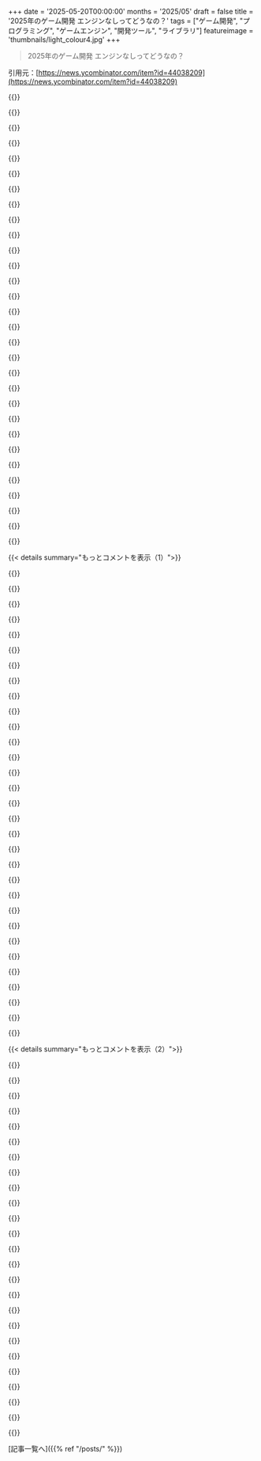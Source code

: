 +++
date = '2025-05-20T00:00:00'
months = '2025/05'
draft = false
title = '2025年のゲーム開発 エンジンなしってどうなの？'
tags = ["ゲーム開発", "プログラミング", "ゲームエンジン", "開発ツール", "ライブラリ"]
featureimage = 'thumbnails/light_colour4.jpg'
+++

> 2025年のゲーム開発 エンジンなしってどうなの？

引用元：[https://news.ycombinator.com/item?id=44038209](https://news.ycombinator.com/item?id=44038209)




{{<matomeQuote body="5年くらい自作2Dエンジン作ってて思ったんだけどさ、みんな気づいてないかもしれない大事なことがあるんだよね。エンジン本体って、実は簡単な方なんだわ。<br>マジで大変なのは、その周りのツールとか、素材をゲームに使えるようにするパイプラインなんだよ。<br>考えてみて？色んな形式のデータ読み込むとこから始まって、エディタアプリ作って、データいじれるように表示とか操作する部分、データまとめるやつとか…これ全部やらないとエンジンなんて使えないんだよ。<br>これ全部終わると気づくけど、実際のゲームエンジン（ゲーム動かすとこ）ってシステム全体のごく一部なんだよね。だからゲームスタジオって、エンジン担当は少なくて、ツール担当がいっぱいいるんだよ。これがマジで大事な仕事だからね。" userName="samiv" createdAt="2025/05/20 07:58:02" color="#38d3d3">}}




{{<matomeQuote body="これな。自作エンジンやってると、見た目のエディタ作りに時間の90％費やす感じになるよ。みんな気づいてないけど、エンジンの開発に95％使って、ゲーム本体は5％くらいになるの。<br>まあ、これで飯食おうと思ってないなら全然良いんだけどさ。でも、Factorioみたいにマジで特別なニーズがある場合を除けば、自作エンジンは商業的にはヤバいと思うよ。" userName="NotGMan" createdAt="2025/05/20 08:20:56" color="#38d3d3">}}




{{<matomeQuote body="Factorioだって、最初から全部自作じゃなくて、定評のあるライブラリから始めた後、主に最適化のために離れたんじゃないっけ？" userName="jeffhuys" createdAt="2025/05/20 08:25:24" color="">}}




{{<matomeQuote body="前いたインディーズのスタジオでは、エンジン経験ある人がいたから、3Dエンジンとパイプラインをゼロから作ったんだ。でも、エディタ作る予算はなかったのね。<br>だから素材パイプラインをホットリロードできるようにしたんだよ。Mayaからのモデルとかシーン、Photoshopからのテクスチャ、WAVsの音声とか。Luaでスクリプト、XMLでUI配置。素材ファイル変えればゲームがライブで変わるようにしたんだ。<br>そんで「ExcelからLuaとしてエクスポートされる状態マシン」も追加した。行が状態、列がイベント、セルにLuaコード書く感じ。これで巨大な状態マシンも管理しやすくなったよ。<br>うちのゲームは統計データ多めでデザイナーがExcel好きだったから、「ExcelからLuaのグリッドとしてエクスポートされる動的データソース」も新しく追加したんだ。普通にExcelシートに入力するんだけど、セルの中身が全部評価可能なLuaコードなの。文字列も数値も真偽値も関数も全部Luaの値だからね。これでデザイナーがExcelからゲームの状態に応じてシーンとかUIに動的にデータを入れることができたんだ。<br>このシステムで複数のゲームを同じ実行ファイルでリリースしたよ。アーティストは3Dシーンと2D UIを配置して、そこにLuaから制御できるフックを用意して。デザイナーはExcelから動的にシーンやUIにデータを入れられた。プログラマーは主にC++でゲームに依存しない機能作ったり、Luaでゲーム固有のスクリプトの重い部分をやってたかな。<br>余談だけど、Luaは動的型付けだから大規模開発には向かないね。でもteal-language.orgみたいなTypeScript-For-Luaみたいなのあるかも。試したことないけど。あと、zero integrationで動くLuaデバッガーで、古のunknownworlds/decodaより新しいのあるのかな？Decodaは実行ファイルのpdbさえあれば、Luaライブラリを通るスクリプトは全部自動でデバッグできたんだけどね。<br>最終的には会社の都合でUnityに乗り換えたんだ。カスタムエンジンの主要開発者としては、乗り換えは全体的に良かったと思う。うちの小さいエンジンチームでできる範囲をゲームが超え始めてたからね。アーティストはUnityのエディタではちょっと生産性落ちたって言ってた。俺はUnityの未ドキュメントのバグ探しと、それのワークアラウンド作る役になったんだ。その後、リリースノートに載らずに修正されたバグを見つけてワークアラウンド消す役になって。会社がUnityに乗り換えたのと同じ理由で燃え尽きるまでの数年間はマジで退屈だったよ笑" userName="corysama" createdAt="2025/05/20 14:17:18" color="#38d3d3">}}




{{<matomeQuote body="ビジュアルエディタなんて時間の無駄だよ。2DならTiledみたいな解決策たくさんあるじゃん。3DならBlenderをエディタとして使えるし。<br>エンジンなしで上手くやる秘訣は、マジで自分が本当に必要なものだけ作ることだよ。" userName="dismalaf" createdAt="2025/05/20 15:48:24" color="#ff5c5c">}}




{{<matomeQuote body="そうそう、最適化を早まりすぎるなっていう開発の基本中の基本を忘れちゃうんだよね。特にゲームみたいに複雑なものは。<br>超シンプルにしなきゃ、そのゲームは絶対完成しないよ。" userName="xandrius" createdAt="2025/05/20 08:30:56" color="#38d3d3">}}




{{<matomeQuote body="誰か、エンジンに依存しないOSSのエディタで、他のどんなエンジン/フレームワーク/とかにも簡単に適応できるように設計されたやつを作る価値ってあると思う？" userName="Llamamoe" createdAt="2025/05/20 12:40:38" color="">}}




{{<matomeQuote body="自分の”エンジン”を書く時って、あらゆる種類のゲームに対応できるくらい汎用的にする必要なんてないってこと、忘れずにね。自分のゲームに必要なものだけでいいんだよ。<br>UIとか圧縮とか、取り込めるライブラリやフレームワークはたくさんあるしね。imGUIみたいな、ゲーム内エディタ作るのに最適な小さくて優れたUIライブラリもあるしさ。<br>その道を選ぶ時、”全てのゲームのためのエンジン”を作ってるわけじゃないんだ。だから、やるべきことは大量にあるわけじゃないんだよ。" userName="agentultra" createdAt="2025/05/20 13:41:44" color="#ff33a1">}}




{{<matomeQuote body="Vibecodingっていうのがたぶんこの業界全体を席巻すると思うよ<br>すでに最大の市場はタブレット/スマホの小さなゲームだし<br>今、そういうゲーム作るのが指数関数的に速く簡単になってる<br>Robloxなんて、みんなが自分でゲームをサクッと作れるようにして、すでに大ヒットしたじゃん。今はその体験がAIでもっと超ヤバくなるよ。" userName="nico" createdAt="2025/05/20 14:47:29" color="">}}




{{<matomeQuote body="結構大変だよ。<br>楽するために外部ライブラリ使うと、来年にはabandonedになるかも。<br>そうなるとリリースどころか、動かなくなった機能の作り直しに時間を取られることになるね。" userName="lukan" createdAt="2025/05/20 15:23:57" color="#ff5c5c">}}




{{<matomeQuote body="なんかhostileなコメントって言われちゃった。<br>ただ会話を開きたかっただけだよ。snarkとかaggressiveなname callingは要らないでしょ。<br>記事はエンジンなしでvideo games作る話で、トップコメントはvideo games作りの難しさについてだよね。<br>俺のコメントは、そういうのが今どう変わってるか、publicがどう反応してるかについて言ってるんだ。" userName="nico" createdAt="2025/05/20 15:15:38" color="">}}




{{<matomeQuote body="ゲームによってはある程度のscaleが必要で、そういうゲームはpre-planning stageでoptimizeすべきだよ。" userName="ms-menardi" createdAt="2025/05/20 08:42:47" color="">}}




{{<matomeQuote body="問題は、作るゲームによって必要なassetsの種類がものすごく変わることだね。<br>2D pixel-art platformer、multiplayer FPS、top-down strategy sim、puzzle gameは全部全く違う種類のassetsとuniqueなdesign requirementsが必要になる。<br>なんでもできるツールなんて、既存のspecialized toolsにはprobably敵わないでしょ。<br>でも、Blenderでほとんどできるかもって考えると、そういうtoolはalready existsなのかも。" userName="zoky" createdAt="2025/05/20 12:51:30" color="#ff5733">}}




{{<matomeQuote body="「動かなくなった機能の作り直しに時間を取られる」<br>それ変だよ。<br>ライブラリがabandonedになっても、いきなり動かなくなるわけじゃないでしょ。" userName="Narishma" createdAt="2025/05/20 20:41:22" color="">}}




{{<matomeQuote body="「3DはBlenderをeditorにできる」<br>これはteam size、composition、gameによるかな。<br>dedicated programmerじゃないdesignersがいるなら、Blenderは難しいと思うよ。" userName="johnnyanmac" createdAt="2025/05/20 22:19:16" color="">}}




{{<matomeQuote body="？？？<br>Blenderにはscriptingあるけど、それはartists向けでしょ…<br>ArtistsがBlenderでmovies作ってるじゃん…<br>何十人もartistsが関わるscenesがあるmoviesとか…" userName="dismalaf" createdAt="2025/05/21 18:37:32" color="">}}




{{<matomeQuote body="こないだredditで、作ってるgameのarrayからitemをefficientlyに削除する方法について質問してる人を見たんだ。<br>そしたらCSの大論争になって、「arrayのsizeは？」「どのくらいの頻度でitemsをremoveするの？」って聞いたら、OPはgameのlevel listだから20個もなくて、5～10分に1回くらいしか修正しないって…<br>20個のarrayから5～10分に1回itemをefficientlyにremoveするために、丸一日game開発の時間をwastedしたんだぜ。" userName="nkrisc" createdAt="2025/05/20 09:47:58" color="#ff5c5c">}}




{{<matomeQuote body="たとえgame engineをvibe codeするとしても、最高のLLMでもworld classなtechnical team 12人分くらいの仕事が必要だよ。<br>そのdatasetを見つけるのに10～20 teams必要だろうし、1回runするのにa few million usdかかるね。" userName="iFire" createdAt="2025/05/20 16:08:55" color="">}}




{{<matomeQuote body="Visual editingってUIデザインでは必須だよ。時間の無駄じゃなくて、プロトタイプ作る最初の段階でめっちゃ使うんだ。開発が進むにつれて出番は減るけどね。プロトタイプからEditorで動くUIに落とし込んで、必要に応じて状態を書き換えるって流れは、ゲームに限らずどんなソフト開発でも同じだし。" userName="Supermancho" createdAt="2025/05/20 18:13:44" color="#785bff">}}




{{<matomeQuote body="Excelの使い方、ヤバすぎてマジで笑えるんだけど。っていうか、笑い止まんないくらい呪われてる（curse）よ。raw memory address look upしてるだけじゃん、余計な手順踏んでさ。Excelファイルってどうやってマージしたの？ソース管理とかしてたわけ？<br>状態遷移ならシートもまあ許せるかもだけど、遷移のビジュアライズを気にしないならね…でも、cell参照するよりソースファイルに名前付き関数置けば、構文解析も簡単にできたじゃん。それならマージも超楽だよ。型を緩くしたいなら良いのかもだけど、型安全とかlintとか、他の言語機能やツールを使えるのに、ただのグローバル変数ファイルにしちゃうなんてさ。マジで意味わかんない。" userName="jayd16" createdAt="2025/05/21 15:17:49" color="#45d325">}}




{{<matomeQuote body="それナイスアイデアだね。Blenderのスクリプトはあんまり経験ないんだけど、BPY APIでカスタムパネルを追加できるみたいだし、「entities」にmetadataを追加したり、exportのワークフローをシンプルにしたりするのは、かなり現実的だと思うよ。それができれば、ほぼeditorみたいな感じになるんじゃないかな。" userName="whstl" createdAt="2025/05/20 17:27:42" color="">}}




{{<matomeQuote body="Local Lua Debugger [0] ってのがあるよ。decodaと比べてどうかわかんないけど、先週末ちょっと実験してみた感じ、かなり良いと思う。VS Codeにうまく統合されてるのが便利だね。<br>---<br>[0]: https://github.com/tomblind/local-lua-debugger-vscode" userName="wsc981" createdAt="2025/05/20 14:58:08" color="">}}




{{<matomeQuote body="統計的に言っちゃうと、99%のゲーム開発者はそんなゲーム作らないと思うよ。もし作るとしても、多分作る前から「あ、これエンジンなしで作るやつだ」って分かってるんじゃないかな。" userName="xandrius" createdAt="2025/05/20 19:36:20" color="">}}




{{<matomeQuote body="Luau - Robloxのオープンソースで型付きのLua - 試したことある？ VS Codeに差し込んで使えるdebuggerを誰かが作ったんだよ。<br>https://github.com/luau-lang/luau/<br>https://github.com/sssooonnnggg/luau-debugger<br>僕は今C++、Luau、OpenGLでengine作ってて、まだ始めて2ヶ月弱かな。MIT licenseのオープンソースにするつもりだけど、まだ公開するには早すぎるね。準備できたら、GitHubリンクと一緒にShow HNに投稿する計画だよ。" userName="slippy" createdAt="2025/05/22 09:52:57" color="">}}




{{<matomeQuote body="editor作るアプローチは基本的に2つあるんだ。<br>1つ目は、汎用性があって拡張できるUIツールを作る。中心には3Dシーンビューアー、object outliner、asset browserがあって、VS Codeが「ほぼテキストデータ」用のツールなのと同じ感じ。その他はエンジン固有のpluginsとして実装するの。Blenderもそのツールになり得るけど、モデリングとかアニメーションの機能は全部UIから外すくらいの大改修が必要かも。<br>2つ目は、editor UIをengineに直に統合するの。Dear Imguiとか使えば結構簡単だよ。ただ、ここで難しいのが、ゲームの状態データって編集用と実行時性能用で整理方法が違うんだ。両方混ぜるのは良くないね（moddabilityが優先なら別だけど）。<br>10年くらい前なら多分1つ目のアプローチを選んだと思うけど、最近は2つ目の方に寄りがちかな。" userName="flohofwoe" createdAt="2025/05/20 13:08:42" color="#38d3d3">}}




{{<matomeQuote body="それってどんなユースケースなの？ なんでそんな全部必要になるの？ 個人が子供と簡単なゲーム作りたいだけなら、エンジンもワールドクラスのテクニカルチームも巨大なデータセットもいらないでしょ。<br>ChatGPTとか、もっと簡単なopenjam.aiとか、特化してるrosebud.aiとか使えば良いんじゃない？<br>多分rosebud.aiの人たちは、彼らのplatformを作るためにあなたが提案してるようなことやってるのかもね。" userName="nico" createdAt="2025/05/20 16:42:35" color="">}}




{{<matomeQuote body="最近、続編ゲームのためにエンジンを書き直したんだけど、この記事にすごく同意するよ。<br>僕のpostmortem[1]でも書いたんだけどさ、「game engine」って多くの人はゲームの実行ファイルと一緒に配布されるコードのことだって思うでしょ？でも、それは半分だけなんだよね。もう半分、むしろこっちの方が大事だと思うんだけど、ゲームと一緒に配布されないコードのことなんだ。level editorsとかcontent pipelines、debugging/profiling tools、development workflowsとかね。<br>toolsを作るのって、engine書くより地味で退屈だし面倒で、だからこそカスタムengineでゲーム作る系のプロジェクトって、そこで頓挫することが多いんだよね[1] https://ruoyusun.com/2025/04/18/game-sequel-lessons.html" userName="insraq" createdAt="2025/05/20 08:29:59" color="#785bff">}}




{{<matomeQuote body="なんかpath #1もリアルタイム編集が必要になったら、path #2と同じ問題にぶつかる気がするんだよね。" userName="whstl" createdAt="2025/05/20 13:48:08" color="">}}




{{<matomeQuote body="これは2年くらい前に俺がやったことと基本同じだね[1]。SDL2と少しのC++で”sprite”クラスとかcollisionコードを作ったんだ。<br>俺が作ったのが”エンジン”かって言われたら、”ペダルアシスト自転車”みたいなもんかな。<br>俺がよく思うのは、”エンジン”ってプロジェクトを”主導”しがちってこと。つまり、エンジンに合わせてゲームを書くことになるんだ。<br>だから俺はUnityみたいなハイレベルなエンジンを避けてるんだよね。ああいうのは、みんなが書いてるような同じゲームを書くように誘導される気がするんだ、アセットが違うだけで。<br>それと、エンジンを学ぶのに時間をかけすぎて、ゲーム本体を書く時間がなくなっちゃうのも問題だと思うんだ。確かにSDLを使うのにも学習曲線はあったけど、それは緩やかだったし、SDLを知ってることは他のクロスプラットフォームプロジェクトにも使えるから、より普遍的に役に立つ知識だと思ったよ。<br>[1] https://store.steampowered.com/app/2318420/Glypha_Vintage/" userName="JKCalhoun" createdAt="2025/05/20 11:49:58" color="#38d3d3">}}




{{<matomeQuote body="スクラッチでエンジン作るの時間がかかりすぎだってよく言われるよね。でも、UnrealとかUnityをアイデアをゲームにスムーズにできるレベルまで”ちゃんと”学ぶのにどれくらいかかる？<br>おそらく、一度自分のエンジンができちゃえば、そのレベルの専門知識は”即座に”手に入るわけだから、これはものすごい時間節約になると思うんだ。俺の意見だと、エンジニアとしての経験が豊富であればあるほど、時間的な観点から見て、自分でやる方が有利になる。<br>自分のゲームがユニークでニッチであればあるほど、これは当てはまるね。Unrealの酷いUIを3ヶ月さまよった挙句、やりたかったことがエンジンの汎用性ゆえに”かろうじて可能”なだけだと気づくのは良い経験じゃない。一方で、ハイパーリアルなオープンワールドRPGを作りたいなら、自分でやるのは多分良いアイデアじゃない。<br>効率的ではないとしても、自分で作った専門的なエンジンで制約を設けることで、創造性が本当に刺激されると思うし、結果としてゲームは、たとえ一番高度ではなくても、はるかにユニークになると思う。" userName="oliverdzedou" createdAt="2025/05/20 07:41:10" color="#38d3d3">}}




{{< details summary="もっとコメントを表示（1）">}}

{{<matomeQuote body="Unrealは詳しくないけど、Unityはスクラッチでプログラミングするより断然速いよ、楽に10倍以上。<br>分かりやすい例は物理挙動だね。これは1分足らずでゲームに追加できるけど、自作エンジンだと外部ライブラリをちゃんと組み込むのに1日か2日はかかるだろうね。Noelさんがここで見せてる内部状態の可視化は、Unityだとデフォルトで全部入ってるんだ。<br>バウンディングボックスを描画したり修正したりする良いツールもあるし、エンジンの挙動だけじゃ足りない稀なケースでも、拡張性がすごく高い（ImGuiとか、俺が好むUnityのYogaベースのCSSエンジンを使ったりして）。<br>Unityにはこういう機能が無数にあるんだ。洗練されたパーティクルエディタ、膨大な複雑さを抽象化して「一度書けばどこでも動く」高レベルなシェーダー言語、モジュラーデータをストリーミングして追跡するシステム、その他にもたくさんたくさん。<br>理想の世界なら、こういうのは自分で書きたいんだけど、時間は刻々と過ぎていくし、残念ながらゲームを早く完成させることを優先したいと思ってるんだ。" userName="npinsker" createdAt="2025/05/20 07:53:31" color="#38d3d3">}}




{{<matomeQuote body="過去に2Dゲームを作るのに手を出した経験があったんだけど、Unrealでゲームを作るのに、チュートリアルとアセット作成のドキュメントを数日かけてこなしたら、アセット制作がボトルネックになるレベルになったよ。Godotなら、数時間でひどいゲームを作れるようになるポイントに到達したね。<br>モダンなゲームエンジンがどれだけ多くのことを代わりにやってくれるかは驚異的だよ。既存のエンジンでゲームを実装するより、スクラッチでエンジンを書く方が速いと主張する人は、自分を欺いてるだけだと思う。" userName="jon-wood" createdAt="2025/05/20 07:48:10" color="">}}




{{<matomeQuote body="この時点では、Unity以外のエンジンを使うのが何でもマシだね。Unityは信用できないって何度も示してきたし、彼らをベースにゲーム（やビジネス）を構築することはできないよ。" userName="Sander_Marechal" createdAt="2025/05/20 07:55:56" color="">}}




{{<matomeQuote body="＞スクラッチでエンジン作るの時間がかかりすぎだってよく言われるよね。でも、UnrealとかUnityをアイデアをゲームにスムーズにできるレベルまで”ちゃんと”学ぶのにどれくらいかかる？<br>＞おそらく、一度自分のエンジンができちゃえば、そのレベルの専門知識は”即座に”手に入るわけだから、これはものすごい時間節約になると思うんだ。<br>一度、自分のゲームエンジンを作る実験をしたことがあるんだ。構築と学習に約1年かかったよ（試行錯誤で、最初は多くの行き止まりがあった）。<br>ゲームに通常あるようなたくさんの機能（ベルとホイッスル全部付きの3Dレンダリング、flexboxに触発された適応型UIフレームワーク、スケルタルアニメーション、セーブファイル形式、スマートオブジェクトシステム、パスファインディング、スクリプト言語、オーディオ、物理などなど）を備えてた。<br>具体的には、Braidのシステム（それが存在することを知らずに）を再現しようとしたんだ。これは、ゲームを任意の時点に巻き戻せるってもの。スクリプト、物理など、エンジンの全てのサブシステムからのサポートが必要だった。<br>自分のゲームエンジンのあらゆる細かい詳細を知ってるのは、確かにプラスだったね。エンジンが”だいたい”完成した後、どんなに野心的な機能でも追加するのはせいぜい数時間くらいだったよ。何か動かない時も、何が起こってるか正確に分かった。<br>ただし、1年構築した後、多少燃え尽きて、続けるモチベーションが全部消えちゃったんだ :)" userName="kgeist" createdAt="2025/05/20 07:59:07" color="#45d325">}}




{{<matomeQuote body="＞一方で、ハイパーリアルなオープンワールドRPGを作りたいなら、自分でやるのは多分良いアイデアじゃない。<br>俺はそれとは正反対だと思うね。そのジャンルなら、自分のエンジンをロールするか、オープンソースを選ぶのがベストだよ。俺が直接経験した問題のリスト：<br>エンジンにはたくさんの機能やオプションがあるけど、それら全部を同時に使えるわけじゃない。ある機能は別の機能を無効にするんだ。エンジンができる全ての素晴らしいものリストを見るんだけど、ある時点で、”絶対に”必要なことができない（あるいは効率的にできない）と気づくんだ。あの素晴らしく見えるグラフィックは全部、実際には使えない、単にパフォーマンスが出ないか、互換性がなくて使えないんだ。<br>”ベイク”モードでしか動かない機能がある。”ベイク”はエンジンのエディタで行って、ゲーム実行時にそれを変える方法がない。Unrealはこの点で最も制限があるけど、Unityも大差ない。一部のゲーム開発者は、実行時に機能の挙動を変えるために、Unityの内部アセット形式をヘックスエディタでリバースエンジニアリングしてるくらいだよ。その時点では、自分でエンジンをロールする方が理にかなってる。俺が見た例の一つは、開発者がライトプローブグループのアセットファイルをリバースエンジニアリングして、実行時に新しいライトプローブグループを追加できるようにした例だね。<br>エンジンのAPIはバージョンごとに劇的に変わる。全てのコードとスクリプトは、常にリファクタリングが必要になる。致命的なバグに遭遇して、唯一の解決策がアップグレードだけど、アップグレードはコードベース全体を壊すことを意味する。<br>エンジンの抽象化を通る必要があって、それが効率的にできない場合は運が悪い。これの例：Unity HDRPはスクリーン空間アンビエントオクルージョン（他のエフェクトと共に）を適用する。これは画面全体にエフェクトを適用するんだ。キャラクターの三人称視点が近いか、一人称の手/武器がレンダリングされてる場合、それらの上にも適用される。その結果、一人称の手/武器の周りに白いハローができて、見た目が悪くなる。カスタムエンジンなら、解決策はシンプルだ。一人称の手がレンダリングされる前にフルスクリーンエフェクトを適用し、その後エフェクトなしで手を描画する。これは、数行のコードの順番を切り替えるだけの問題だよ。<br>解決策はgithubと、BSD/MIT/Apacheライセンスのゲームエンジンやライブラリだね。" userName="Arwill" createdAt="2025/05/20 08:53:29" color="#45d325">}}




{{<matomeQuote body="人の好み、経験、専門知識、哲学を考慮せずに、”妄想カード”に手を伸ばすのは全く不誠実で、ゲーム開発を全体的に見ていないことを示してるね。確かに、既存のエンジンは特に3Dレンダリングや物理に関して多くのことを代わりにやってくれる。でも、物理のないゲームはどう？あるいは、予想とは全く異なる物理を持つゲームは？<br>アセットがボトルネックだって言ってたけど、アセットを全く使わないゲームはどう？3Dが解決されてるのは素晴らしいけど、もしゲームが4Dをエミュレートしようとしてたら？あるいは、GUIがただ嫌いで、それが作業を遅くするだけなら？<br>もっと具体的な議論をしよう。Unrealをチュートリアルで学ぶのに数日かかったとも言ってたけど、それは”超基本的な理解”について話してる場合を除いて、確かに不可能だよ。同じように、OpenGLの上に基本的なエンジンを作るのに数日かかることもあり得るんだ。" userName="oliverdzedou" createdAt="2025/05/20 08:14:10" color="#45d325">}}




{{<matomeQuote body="もし君のビジョンが変わってたりニッチだったりするなら、最初からそれに特化したツールセットを作る方が長い目で見れば全然効率良いことあるよ。" userName="interludead" createdAt="2025/05/20 08:30:00" color="">}}




{{<matomeQuote body="時として信用できない相手とも取引しなきゃいけないんだ。エンジンに競争相手がほぼいない多くの種類のゲームにとって、「全部かゼロか」のアプローチを取るのは未熟だし現実的じゃないね。" userName="npinsker" createdAt="2025/05/20 07:58:34" color="">}}




{{<matomeQuote body="武器にもポストエフェクトがかかるように、別のポストエフェクト設定を持ったレンダリングレイヤーを用意するのが多分いいと思うよ。これコード変えなくてもエディターのGUI設定でできるはず。<br>確かSRP全部C#で、「ソースコード利用可能」なオープンソースだから編集できるよ。<br>https://github.com/Unity-Technologies/Graphics/tree/master/P..." userName="jayd16" createdAt="2025/05/20 15:49:44" color="#45d325">}}




{{<matomeQuote body="信用できない相手にビジネスを完全に依存するなんて、ちょっとおかしな話に聞こえるね。" userName="herbst" createdAt="2025/05/20 12:31:33" color="">}}




{{<matomeQuote body="まあさ、開発スピードに関する全く間違った主張に反論しようとして、君は個人的な好みや「もしこうだったら？」みたいな話を持ち出してるけど、それが君の立場を正しいとは限らないんだ。例えば、もし俺のゲームが4Dをエミュレートしようとしてるとしても、俺自身のエンジンはそれ以外の全部、グラフィックとか入力とかオーディオとか物理とかもやらなきゃいけないんだよ。Godotで4D作るのと、自作エンジンで4D”と”グラフィック”と”入力”と”オーディオ”と”物理”と…を作るのとじゃ話が違うってこと。" userName="krige" createdAt="2025/05/20 08:27:05" color="#ff5c5c">}}




{{<matomeQuote body="＞特に、ゲームを任意の時点に巻き戻せるBraidのシステム（存在は知らなかったけど）を再現しようとしたんだ。それはエンジンの全サブシステム──スクリプト、物理なんかの巻き戻し──のサポートが必要だった。<br>いや、必ずしもそうじゃないよ。<br>君は自分の「スナップショット可能なアロケーター」を書けるんだ。それを使えば、たとえ修正してないサードパーティライブラリやインタープリターの状態だって巻き戻せる（それらが君のアロケーターを使うように設定できればね）。<br>これについてhttps://www.jfgeyelin.com/2021/02/a-general-state-rollback-t...に書いたよ。" userName="Jyaif" createdAt="2025/05/20 09:35:39" color="#785bff">}}




{{<matomeQuote body="AntichamberみたいなゲームはUnreal (3)で非ユークリッド空間とレンダリングをやってるし、Enera（開発中のアクションゲーム）はUnrealで時間巻き戻し（Braidみたいな）を実現してる。SuperhotはUnityだしね。<br>一番良いツールは君が知ってるツールだよ、たとえ君のビジョンが変わってたりニッチだったりしてもね。結局のところ、Unityが提供するあれこれを全部無視して、MonoBehaviourスクリプトでカスタムロジックを書いて、それをプラットフォームツールキット、入力ハンドラー、コンテンツパイプライン、スクリプタブルエディター、レンダラーとして使うことだって常にできるんだ。特に長い目で見れば、そこから得られる機能には言うべきことがたくさんあるよ。" userName="maccard" createdAt="2025/05/20 11:58:05" color="#ff5733">}}




{{<matomeQuote body="これに関して、開発者の振り返り記事とかある？ Cities: SkylinesやOvercookedはすぐ思い浮かぶ例だけど、俺のお気に入りのゲームの中にはUnityで作られたのがいっぱいあるし、それらのゲームを全然失敗作だなんて呼ばないけどね。" userName="some-guy" createdAt="2025/05/20 19:51:42" color="">}}




{{<matomeQuote body="＞そこにはゲームによくあるものがたくさん含まれてた（3Dレンダリングに全ての飾り付け、flexboxに触発された適応型UIフレームワーク、スケルタルアニメーション、セーブファイル形式、スマートオブジェクトシステム、パスファインディング、スクリプト言語、オーディオ、物理などなど）。<br>でも、本当にそれ全部必要だった？" userName="Narishma" createdAt="2025/05/20 20:53:22" color="">}}




{{<matomeQuote body="俺が言いたかったのは、もし君のビジョンがそういうエンジンの「普通」の流れから大きくかけ離れてるなら、時として自分で作った方が摩擦が少ないってことかな。" userName="interludead" createdAt="2025/05/26 07:27:05" color="">}}




{{<matomeQuote body="「エンジン自作は時間かかるって言うけど、Unreal/Unityをアイデアすぐ形にできるレベルで学ぶのは？」って二つの質問だね。適当なアイデアでも数時間で形に。UnrealはBlueprintで”ほぼゲーム完成”ってとこまでいける。Unityはプログラミング要るけどね。<br>ほら、この10分の動画[0]でSuper Hexagonみたいなのが10分でプロトタイプできて、ツールの強力さが分かるでしょ。<br>動画にUnity特有なのはコンポーネントくらいで、他は”gamedev agnostic”（ゲーム開発全般に共通）。<br>俺Unreal使いだけど、Unityでも1時間くらいで同じプロトタイプ作れると思うよ。[0] https://www.youtube.com/watch?app=desktop&v=p8MzsDBI5EI" userName="maccard" createdAt="2025/05/20 11:46:10" color="#ff5c5c">}}




{{<matomeQuote body="「エンジンができたら」って？ 多分永遠にできないんじゃないかな？<br>GameObject.Instantiate(myPrefab, Vector3.zero)みたいな基本操作一つ理解するのと、それをちゃんと実装するのに必要な全部やるのとじゃ、かかる時間ケタ違いだよ。<br>2D/3D physics、shaders、platform supportとかになったらもっと大変。<br>目標がエンジン作る事なら作ればいい。ゲームを完成させる事なら、ゲームを作りなよ。" userName="xandrius" createdAt="2025/05/20 08:35:36" color="#ff33a1">}}




{{<matomeQuote body="「アイデアをすぐゲームにできるレベルでUnreal/Unityを学ぶのにどれくらい？」<br>エンジン作れるくらいのゲーム開発知識があるなら...本気で、プロトタイプ作り始めるまでたぶん1日くらいだよ。<br>マスターするのはすごく時間かかるけど、ゲームを完成させるのが目標なら、かかる時間は全然違うレベルじゃない？" userName="jayd16" createdAt="2025/05/20 13:52:35" color="#785bff">}}




{{<matomeQuote body="えーと、俺は2008年からUnity使ってるよ。他のツールとかSaaS会社よりは長く存続するって信じてるかな？たとえいくつか微妙なビジネス判断をしててもね。" userName="coffeebeqn" createdAt="2025/05/20 14:54:53" color="">}}




{{<matomeQuote body="少なくともplatformersに関しては、physics feelが体験全体にとってめちゃくちゃ重要で、エンジンに任せると君のゲームが”cookie-cutter”（金太郎飴みたい）な感じになっちゃう可能性高いよ。" userName="archagon" createdAt="2025/05/20 22:03:18" color="">}}




{{<matomeQuote body="GUI設定は結果が分かりにくくて副作用もあるから、設定いじりは生産的じゃない。<br>SRPやshaders置き換えも選択肢だけど、SRPには疑問も。Forward+のライトソートみたいに、少数ライトだとjob system通すのが無駄に見える。<br>これはスケール向け最適化で、俺のケースには合わないかもって。<br>SRP置き換えがC++でエンジン組むのと比べて、労力とパフォーマンスに見合うか？<br>エンジンに超特化したコードになるから、asset file formatsリバースよりはマシだけど、これも大変なコミットメントだよ。" userName="Arwill" createdAt="2025/05/20 17:32:23" color="">}}




{{<matomeQuote body="ゲーム、Graphics、Physicsエンジンには重複があるから誤解があると思う。<br>Graphics（2D/3D, shaders, scene graphなど）、Physics、Game logic/triggers、ui、resource management、ai。<br>これ全部がエンジンなんだ。異なるアーキテクチャで自作するのはエンジンの仕組み学ぶには最高だけど、全ての詳細を一人でやるのは多分量が多すぎる。<br>Unreal Engineにどれだけ詰まってるか見たら驚くよ。" userName="jbverschoor" createdAt="2025/05/20 07:54:36" color="#ff5c5c">}}




{{<matomeQuote body="大きなエンジン使うとタダで手に入る良いものたくさんあって、自作だと面倒くさいんだよね。特にUnity storeとか。<br>個人開発はLibGDX好きだけど、締切大事な本格開発だとdialog trees、UIとか、そのまま使えてedge casesも洗練されてるのが超いい。<br>コンソールcross platformも自作はめちゃくちゃ大変で、これ結構デカい。<br>そういうところがSlay the Spireが続編でUnity/Godotに乗り換えた理由だと思うよ。" userName="spencerflem" createdAt="2025/05/20 08:03:52" color="#ff33a1">}}




{{<matomeQuote body="raw C++ memoryのスナップショットはいじるのはヤバそう（落とし穴自分で挙げてたじゃん）。<br>俺のスナップショットはscripting runtimeレベルでやった。そこならwell-definedで分かりやすい。<br>VM heap, green threads stack/pointerとか手動でスナップショット。定義済みファイルフォーマットだから壊れたsavefileでもsegfaultせず安全に検証できた。<br>time-travel snapshotter/savefile format両方いけた。<br>これは危険でremote execution attackにつながると思う（ネットワーク越し交換の話）。<br>physics/audioはmotion vectors/playback timeとか復元必要。君のと同じく、textures, 3D models, audio, UIは別allocatorで確保すべき。" userName="kgeist" createdAt="2025/05/20 09:59:22" color="">}}




{{<matomeQuote body="任意の2D spritesとか、そのレベルとか、何でも1日でレンダリングできるエンジンなら君のために用意できるよ。Game Jamで君が話してるより面白くて高度なもの作ってる人たちいるし。<br>単に2D spritesを詰め合わせるっていう仕組み自体は、たとえエンジンをゼロから書いても大した作業じゃないんだ。そこから実際に面白くて興味深いものを作るのが時間と労力かかるんだよ。" userName="59nadir" createdAt="2025/05/21 06:34:03" color="#ff33a1">}}




{{<matomeQuote body="現代のゲームエンジンはめちゃくちゃ大変なことやってくれてるから、ゼロから作るより既存エンジンの方が絶対早いって言うのは、標準的なゲームなら合ってるかもね。でも、一般的な構造から離れるほど、そうとも言えなくなるんじゃない？" userName="aleph_minus_one" createdAt="2025/05/20 12:30:53" color="#ff5c5c">}}




{{<matomeQuote body="Unrealはよく知らないけど、Unityはゼロから作るより断然速いよ、たぶん10倍とかそれ以上。ただUnrealのEditorはめちゃくちゃ重くて、Unityよりリソース食うのは注意ね。UnrealのBlueprintはゲームロジック書くのにすごく良いよ。C++とかC#知らなくても大丈夫だし、非同期とかイベント駆動のコードの抽象化にも便利。個人的には入門にマジでおすすめ。" userName="maccard" createdAt="2025/05/21 07:40:49" color="#ff33a1">}}




{{<matomeQuote body="技術的には問題ないんだけどね、ここ数年のライセンスの遡及変更とか、怪しい買収とか、主要なサブシステムのサポートが何年も放置されてるように見えたりとか、そういうので結構不安定な印象なんだよね。ちなみに、元Unityの社員だったよ。" userName="johnnyanmac" createdAt="2025/05/21 00:12:23" color="#ff5c5c">}}




{{<matomeQuote body="友達がGodot Engineで4次元のデモを見せてくれたんだけど、めっちゃ面白かったんだ。これ見て→<br>https://github.com/godot-dimensions/godot-4d" userName="iFire" createdAt="2025/05/20 20:21:36" color="">}}

{{</details>}}




{{< details summary="もっとコメントを表示（2）">}}

{{<matomeQuote body="なんでもできる巨大エンジン無しの方が、ゲーム作りは楽で楽しいし、オーバーヘッドも少ないって正直思うよ。そんな”なんでも”ゲーム作ってないし、エンジンの機能の9割は要らないんだもんね。←これに対して：<br>その意見、そういうゲームならもちろんエンジン要らないね。でも、UnrealのIKとかAnimation blendingみたいな特定機能を掘り下げてみると、”マジでゼロから自分で書かなくてよかった～”って毎回思うんだ。ミニマリズムとか無駄省きも確かにいいけど、エンジンが人気なのは、ホントに大変な部分を肩代わりしてくれるからなんだよ。" userName="danielbarla" createdAt="2025/05/20 06:50:58" color="#785bff">}}




{{<matomeQuote body="Inverse kinematicsとかAnimation blendingのことね。<br>それがゲームの中心機能なら、自分で書く価値はあるよ。そうじゃないなら、ただの技術的な無駄になるだけで、必要ないんじゃない？" userName="monkeyelite" createdAt="2025/05/20 14:04:28" color="#ff33a1">}}




{{<matomeQuote body="”マジでゼロから自分で書かなくてよかった～” ←この意見に対して：<br>もしOPみたいにインディー開発者として何十年もやっていくのが目標なら、数週間かけて<br>a) そのトピックを深く理解すること、b) 自分が深く理解してて100%所有してて、将来のプロジェクトで再利用できるソースコードを持つこと、<br>これって、何の問題があるの？むしろ将来への投資でしょ？" userName="gyomu" createdAt="2025/05/20 08:08:51" color="#38d3d3">}}




{{<matomeQuote body="エンジンを使うと、インフラ作るのに大量の時間を使わずに済むから、プロジェクト自体を先に進められるんだよね。車輪の再発明って、多くの人にとってはそんなに面白くないでしょ。" userName="billfruit" createdAt="2025/05/20 07:35:23" color="#38d3d3">}}




{{<matomeQuote body="最近の3Dアニメーションでは、これはもう最低限必要なものなんだよね。アニメーションがパッと切り替わるのって結構恥ずかしいし、もっと複雑な使い方じゃなくても、Look IKくらいは絶対欲しいはずだよ。" userName="jayd16" createdAt="2025/05/20 14:15:31" color="#ff5c5c">}}




{{<matomeQuote body="逆にさ，ゼロから作るの楽しむ人っていっぱいいるんだよ．それってさ，めんどくさいクリエイティブな選択とか，ゲームを完成させて出すリスクを避けるためなんだよね．" userName="pjc50" createdAt="2025/05/20 08:40:16" color="">}}




{{<matomeQuote body="＞ 3Dアニメーションならこれくらい基本でしょ<br>君のインディーゲームで3Dスケルタルアニメーションやるの？ どれくらいの数のスケルトンとアニメーション作るつもり？ そしてそれは主要な機能じゃないって思ってるの？" userName="monkeyelite" createdAt="2025/05/20 17:10:52" color="#ff33a1">}}




{{<matomeQuote body="それか，インディープロジェクトにどれだけ時間があるかってことに対して，単純に非情になれてないだけじゃない？" userName="monkeyelite" createdAt="2025/05/20 17:11:48" color="">}}




{{<matomeQuote body="アニメーションやるならブレンドとかIK欲しいでしょ．自分で作るとそれが主要機能になっちゃって他の機能作れなくなるよ．エンジン使えば，わざわざ自分で作らなくても簡単に使えるんだ．2.5Dプラットフォーマーでもブレンドや足IKは欲しい機能だよ．" userName="jayd16" createdAt="2025/05/20 17:19:32" color="#ff33a1">}}




{{<matomeQuote body="そういう機能は「あったらいいね」くらいで，もし手間がかからないならやる価値あるって考え方もできる．例えば，エンジンがやってくれるとかね．でも現実ってそんな簡単じゃないし，ゲームの「ポリッシュ（完成度）」ってすごく重要なんだよ．" userName="andrewflnr" createdAt="2025/05/20 19:12:32" color="#ff5c5c">}}




{{<matomeQuote body="俺も15年ゲーム開発で飯食ってるよ（Noelよりは下だけど）．色々なエンジン使ったけど，自分でゼロから作ろうとした時は後悔したな．時間と労力をたくさん損したよ．俺はエンジンじゃなくてゲームを作りたいんだ．Epic GamesとかUnityとかで何千年もの人が費やした時間ってすごい量だから，たとえ全部使わなくても一部だけでもありがたいんだよ．" userName="ido" createdAt="2025/05/20 08:29:14" color="#ff5c5c">}}




{{<matomeQuote body="アニメーションブレンドやIKは主要機能なら良いシステム作るのに時間かけてもいいかもね．でもIKがない3Dゲームはいっぱいあるし，プロシージャルアニメーションなんてあったらそれがメイン機能でしょ？ エンジンにあるかどうかにかかわらず，機能にはコストがかかるんだ．たいていのゲームでは，IKのためにリグ調整しても製品は良くならないよ．" userName="monkeyelite" createdAt="2025/05/20 18:42:58" color="#45d325">}}




{{<matomeQuote body="俺の卒業論文はさ，NeXTSTEP/Objective-CからWindows 95/Visual C++に，OpenGLベースで，マーチングキューブみたいなサンプル付きで，パーティクル可視化エンジンを移植することだったんだ．これってさ，今のエンジンだと機能リストのたった1つの項目なんだよね．" userName="pjmlp" createdAt="2025/05/20 08:02:10" color="#45d325">}}




{{<matomeQuote body="確かに，俺は価値判断とかデザインの好みで話してるんだ．永遠の真実じゃないよ．で，原則として，俺は最も重要な機能に労力をかけたいんだ．そうすれば，君の最高の機能はUnityで適当に寄せ集めるよりも良くなるはずさ．" userName="monkeyelite" createdAt="2025/05/20 19:23:15" color="#ff5c5c">}}




{{<matomeQuote body="アニメーションブレンドはそんなに悪くないよ．もし四元数と位置のリストとして2つのポーズがあるなら，四元数の間をslerpして，位置の間をlerpするだけでいいんだ．FABRIK IKアルゴリズムはだいたい100行くらいの関数だよ．" userName="rishflab" createdAt="2025/05/20 07:04:33" color="#785bff">}}




{{<matomeQuote body="これってどこでも起こる話だよね。多くのB2B SaaS製品なんて、MSSQLのT-SQLスクリプト一つとかで済むのに。開発者の多くは、進捗や方向性のなさへの合理的な批判をそらすために、イデオロギーに頼ってる気がするな。UnityとかUnrealは、ちゃんとしたアイデアがあって、できるだけ早く多くの顧客に届けたいっていう熱意があるなら、絶対強力なツールだよ。" userName="bob1029" createdAt="2025/05/20 09:39:31" color="">}}




{{<matomeQuote body="で、一度自分でやってみたなら、多分その何分の一かの時間でもっといいものが作れるんじゃない？" userName="gyomu" createdAt="2025/05/20 08:11:33" color="">}}




{{<matomeQuote body="コンテンツを見栄え良くするために手間がかかる。インディーゲームにとってそれは重要なリソースだ<br>まさにこれがエンジンを使う目的だよ。ユニークじゃない機能のコーディングじゃなくて、コンテンツに時間を使えるんだ。そしたら急に多くの種類のコンテンツがずっとお手軽になる。" userName="jayd16" createdAt="2025/05/22 15:21:04" color="">}}




{{<matomeQuote body="俺のゲームアイデアは多くの既製エンジンには合わないことが多いんだ。だから、俺が作りたいゲームのためなら、自分でゲームエンジンを書く方が、多分ずっと良い選択肢になるって確信してるよ。" userName="aleph_minus_one" createdAt="2025/05/20 12:25:53" color="">}}




{{<matomeQuote body="俺、V-SekaiってFOSSソーシャルVRプロジェクトやってんだけど、何年もツールの開発（アセット、IK、アニメーションとか）に費やして、ゲーム自体は進んでないんだ。<br>予算ゼロでUnityやUnreal並みのプロレベルのツールを自分で書くのが超大変。安定したコンストレインツとかマジ難しい。V-Sekaiのdiscordで話そうぜ。俺はiFire。" userName="iFire" createdAt="2025/05/20 16:34:13" color="#ff33a1">}}




{{<matomeQuote body="同意。でもその理解に至るまでが時間かかるんだよね。あと、ソロ開発者ならどんな助けでも喜んで受けるべきだっていう似たような話題は文字通りいっぱいあるよ。オーディオとか入力、パスファインディング、AIの意思決定ツリー、物理とかも、同じように簡単だって思ってるんでしょ、多分。" userName="danielbarla" createdAt="2025/05/20 07:49:05" color="">}}




{{<matomeQuote body="自分でエンジン作るかどうか決める時、これもトレードオフだって覚えておこうぜ。俺、物理エンジン自分で手作りしたんだけど、コード全部理解できるメリットはあるけど、プロが作ったものには全然及ばないってすぐ分かった。物理開発ってマジで変なこと起こりやすいんだわ。<br>今のでもは動いてるし誇りだけど、まだ色々調整に時間かかりそう。<br>仕組みに興味あるならいいけど、『ゲーム作りたいならエンジン作るな』って言う通り、エンジン作るのには時間かかるし、全部自分で責任負うことになる。<br>既製エンジンのルール内でやる方が良い時もあるんだよ。" userName="yakcyll" createdAt="2025/05/20 08:51:52" color="#45d325">}}




{{<matomeQuote body="それは、寛大に言っても、俺が考えられるどの実用性にも対応しない、かなり極端でニッチな価値判断だな。現実世界には『重要な機能』のスペクトルと、それに対応する正当化される努力のスペクトルがあるんだよ。もしそれが君の芸術的誠実さのアイデアなら、勝手にやればいいけど、他の誰かにとっては多分ナンセンスだよ。" userName="andrewflnr" createdAt="2025/05/20 20:07:03" color="">}}




{{<matomeQuote body="それただ間違ってるよ。こういうのってすごく標準化されてるし、大抵の人はみんなが使ってる普通のやつが欲しいだけなの。ほとんどの場合、これを自分で書くってのは、自分のSHA256を自作するみたいなもんだよ。" userName="raincole" createdAt="2025/05/20 14:51:11" color="">}}

{{</details>}}



[記事一覧へ]({{% ref "/posts/" %}})
